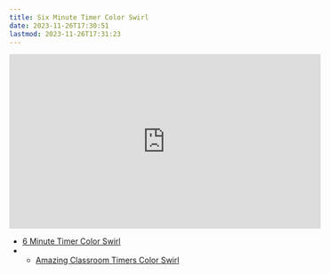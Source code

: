 ```yaml
---
title: Six Minute Timer Color Swirl
date: 2023-11-26T17:30:51
lastmod: 2023-11-26T17:31:23
---
```


<div class="iframe-16-9-container">
<iframe class="youTubeIframe" width="560" height="315" src="https://www.youtube.com/embed/4rooqYOxG-k" title="YouTube video player" frameborder="0" allow="accelerometer; autoplay; clipboard-write; encrypted-media; gyroscope; picture-in-picture; web-share" allowfullscreen></iframe>
</div>

- [6 Minute Timer Color Swirl](https://youtu.be/4rooqYOxG-k)
- - [Amazing Classroom Timers Color Swirl](../amazing-classroom-timers-color-swirl.md)